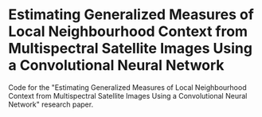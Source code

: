 # Estimating Generalized Measures of Local Neighbourhood Context from Multispectral Satellite Images Using a Convolutional Neural Network

Code for the "Estimating Generalized Measures of Local Neighbourhood Context from Multispectral Satellite Images Using a Convolutional Neural Network" research paper.
